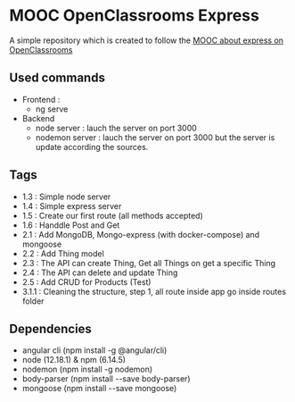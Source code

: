 # MOOC OpenClassrooms Express
A simple repository which is created to follow the [MOOC about express on OpenClassrooms](https://openclassrooms.com/fr/courses/6390246-passez-au-full-stack-avec-node-js-express-et-mongodb)

## Used commands
- Frontend :
    - ng serve
- Backend
    - node server : lauch the server on port 3000
    - nodemon server : lauch the server on port 3000 but the server is update according the sources.

## Tags
- 1.3 : Simple node server
- 1.4 : Simple express server
- 1.5 : Create our first route (all methods accepted)
- 1.6 : Handdle Post and Get
- 2.1 : Add MongoDB, Mongo-express (with docker-compose) and mongoose
- 2.2 : Add Thing model 
- 2.3 : The API can create Thing, Get all Things on get a specific Thing
- 2.4 : The API can delete and update Thing
- 2.5 : Add CRUD for Products (Test)
- 3.1.1 : Cleaning the structure, step 1, all route inside app go inside routes folder

## Dependencies
- angular cli (npm install -g @angular/cli)
- node (12.18.1) & npm (6.14.5)
- nodemon (npm install -g nodemon)
- body-parser (npm install --save body-parser)
- mongoose (npm install --save mongoose)